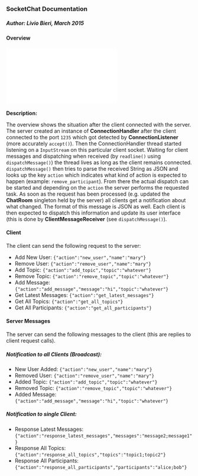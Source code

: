 ### SocketChat Documentation

##### Author: Livio Bieri, March 2015

#### Overview

![Overview](./assets/Communication.pdf)

**Description:**

The overview shows the situation after the client connected with the server. The server created an instance of **ConnectionHandler** after the client connected to the port `1235` which got detected by **ConnectionListener** (more accurately `accept()`). Then the ConnectionHandler thread started listening on a `InputStream` on this particular client socket. Waiting for client messages and dispatching when received (by `readline()` using `dispatchMessage()`) the thread lives as long as the client remains connected. `dispatchMessage()` then tries to parse the received String as JSON and looks up the key `action` which indicates what kind of action is expected to happen (example: `remove_participant`). From there the actual dispatch can be started and depending on the `action` the server performs the requested task. As soon as the request has been processed (e.g. updated the **ChatRoom** singleton held by the server) all clients get a notification about what changed. The format of this message is JSON as well. Each client is then expected to dispatch this information and update its user interface (this is done by **ClientMessageReceiver** (see `dispatchMessage()`).

#### Client
The client can send the following request to the server:

-  Add New User: `{"action":"new_user","name":"mary"}`
-  Remove User: `{"action":"remove_user","name":"mary"}`
-  Add Topic: `{"action":"add_topic","topic":"whatever"}`
-  Remove Topic: `{"action":"remove_topic","topic":"whatever"}`
-  Add Message: `{"action":"add_message","message":"hi","topic":"whatever"}`
-  Get Latest Messages: `{"action":"get_latest_messages"}`
-  Get All Topics: `{"action":"get_all_topics"}`
-  Get All Participants: `{"action":"get_all_participants"}`

#### Server Messages
The server can send the following messages to the client (this are replies to client request calls).

##### Notification to all Clients (Broadcast):
-  New User Added: `{"action":"new_user","name":"mary"}`
-  Removed User: `{"action":"remove_user","name":"mary"}`
-  Added Topic: `{"action":"add_topic","topic":"whatever"}`
-  Removed Topic: `{"action":"remove_topic","topic":"whatever"}`
-  Added Message: `{"action":"add_message","message":"hi","topic":"whatever"}`

##### Notification to single Client:
-  Response Latest Messages: `{"action":"response_latest_messages","messages":"message2;message1"}`
-  Response All Topics: `{"action":"response_all_topics","topics":"topic1;topic2"}`
-  Response All Participants: `{"action":"response_all_participants","participants":"alice;bob"}`